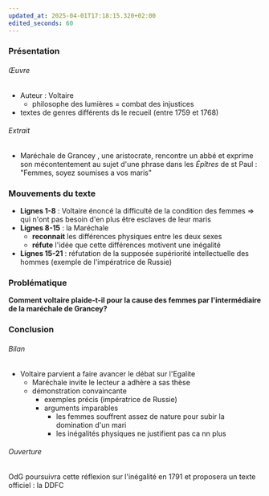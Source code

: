 ```yaml
---
updated_at: 2025-04-01T17:18:15.320+02:00
edited_seconds: 60
---
```

### Présentation
###### Œuvre
- Auteur : Voltaire
	- philosophe des lumières = combat des injustices
- textes de genres différents ds le recueil (entre 1759 et 1768)
###### Extrait
- Maréchale de Grancey , une aristocrate, rencontre un abbé et exprime son mécontentement au sujet d'une phrase dans les *Épîtres* de st Paul : "Femmes, soyez soumises a vos maris"
### Mouvements du texte 
- **Lignes 1-8** : Voltaire énoncé la difficulté de la condition des femmes => qui n'ont pas besoin d'en plus être esclaves de leur maris
- **Lignes 8-15** : la Maréchale 
	- **reconnait** les différences physiques entre les deux sexes 
	- **réfute** l'idée que cette différences motivent une inégalité 
- **Lignes 15-21** : réfutation de la supposée supériorité intellectuelle des hommes (exemple de l'impératrice de Russie)
### Problématique
**Comment voltaire plaide-t-il pour la cause des femmes par l'intermédiaire de la maréchale de Grancey?**
### Conclusion 
###### *Bilan*
- Voltaire parvient a faire avancer le débat sur l'Egalite
	- Maréchale invite le lecteur a adhère a sas thèse
	- démonstration convaincante
		- exemples précis (impératrice de Russie)
		- arguments imparables
			- les femmes souffrent assez de nature pour subir la domination d'un mari 
			- les inégalités physiques ne justifient pas ca nn plus
###### *Ouverture*
OdG poursuivra cette réflexion sur l'inégalité en 1791 et proposera un texte officiel : la DDFC